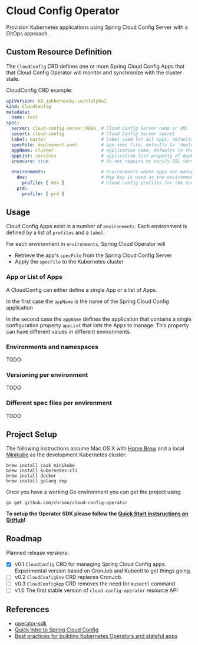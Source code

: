 # Cloud Config Operator
Provision Kubernetes applications using Spring Cloud Config Server with a GitOps approach.

## Custom Resource Definition
The `CloudConfig` CRD defines one or more Spring Cloud Config Apps that that
Cloud Config Operator will monitor and synchronize with the cluster state.

CloudConfig CRD example:

```yaml
apiVersion: k8.jabberwocky.se/v1alpha1
kind: CloudConfig
metadata:
  name: test
spec:
  server: cloud-config-server:8888  # Cloud Config Server name or URL
  secert: cloud-config              # Cloud Config Server secret
  label: master                     # label used for all apps, defaults to 'master'
  specFile: deployment.yaml         # app spec file, defaults to 'deployment.yaml'
  appName: cluster                  # application name, defaults to the CloudConfig name
  appList: services                 # application list property of AppName app
  insecure: true                    # do not require or verify SSL server certificates

  environments:                     # Environments where apps are managed, global values can be overridden
    dev:                            # Map key is used as the environment's name
      profile: [ dev ]              # cloud config profiles for the env
    prd:
      profile: [ prd ]
```
## Usage

Cloud Config Apps exist in a number of `environments`. Each environment is
defined by a list of `profiles` and a `label`.

For each environment in `environments`, Spring Cloud Operator will

* Retrieve the app's `specFile` from the Spring Cloud Config Server
* Apply the `specFile` to the Kubernetes cluster

### App or List of Apps

A CloudConfig can either define a single App or a list of Apps.

In the first case the `appName` is the name of the Spring Cloud Config application

In the second case the `appName` defines the application that contains a single
configuration property `appList` that lists the Apps to manage. This property
can have different values in different environments.

### Environments and namespaces
TODO

### Versioning per environment
TODO

### Different spec files per environment
TODO

## Project Setup
The following instructions assume Mac OS X with [Home Brew](https://brew.sh/) and a local [Minikube](https://github.com/kubernetes/minikube) as the development Kubernetes cluster:

    brew install cask minikube
    brew install kubernetes-cli
    brew install docker
    brew install golang dep

Once you have a working Go environment you can get the project using

    go get github.com/chrsoo/cloud-config-operator

__To setup the Operator SDK please follow the [Quick Start instsructions on GitHub](https://github.com/operator-framework/operator-sdk#quick-start)!__

## Roadmap
Planned release versions:

- [X] v0.1 `CloudConfig` CRD for managing Spring Cloud Config apps. Experimental version based on CronJob and Kubectl to get things going.
- [ ] v0.2 `CloudConfigEnv` CRD replaces CronJob.
- [ ] v0.3 `CloudConfigApp` CRD removes the need for `kubectl` command
- [ ] v1.0 The first stable version of `cloud-config-operator` resource API

## References
* [operator-sdk](https://github.com/operator-framework/operator-sdk)
* [Quick Intro to Spring Cloud Config](https://www.baeldung.com/spring-cloud-configuration)
* [Best practices for building Kubernetes Operators and stateful apps](https://cloud.google.com/blog/products/containers-kubernetes/best-practices-for-building-kubernetes-operators-and-stateful-apps)
